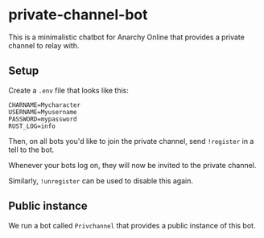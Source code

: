 # private-channel-bot

This is a minimalistic chatbot for Anarchy Online that provides a private channel to relay with.

## Setup

Create a `.env` file that looks like this:

```
CHARNAME=Mycharacter
USERNAME=Myusername
PASSWORD=mypassword
RUST_LOG=info
```

Then, on all bots you'd like to join the private channel, send `!register` in a tell to the bot.

Whenever your bots log on, they will now be invited to the private channel.

Similarly, `!unregister` can be used to disable this again.

## Public instance

We run a bot called `Privchannel` that provides a public instance of this bot.

